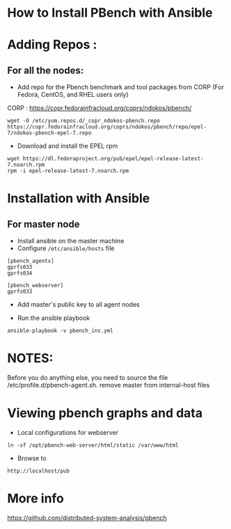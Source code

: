How to Install PBench with Ansible
=====================================
# Adding Repos :

 For all the nodes: 
---------------------
* Add repo for the Pbench benchmark and tool packages from CORP (For Fedora, CentOS, and RHEL users only)

CORP : https://copr.fedorainfracloud.org/coprs/ndokos/pbench/

```
wget -O /etc/yum.repos.d/_copr_ndokos-pbench.repo https://copr.fedorainfracloud.org/coprs/ndokos/pbench/repo/epel-7/ndokos-pbench-epel-7.repo
```
* Download and install the EPEL rpm 
```
wget https://dl.fedoraproject.org/pub/epel/epel-release-latest-7.noarch.rpm
rpm -i epel-release-latest-7.noarch.rpm 
```
# Installation with Ansible
For master node
-----------------------
* Install ansible on the master machine
* Configure `/etc/ansible/hosts` file

```
[pbench_agents]
gprfs033
gprfs034

[pbench_webserver]
gprfs033
```
* Add master's public key to all agent nodes

* Run the ansible playbook
```
ansible-playbook -v pbench_ins.yml 
```


NOTES:
===================================
Before you do anything else, you need to source the file /etc/profile.d/pbench-agent.sh.
remove master from internal-host files

Viewing pbench graphs and data
=================================
* Local configurations for webserver
```
ln -sf /opt/pbench-web-server/html/static /var/www/html
```
* Browse to
```
http://localhost/pub
```
# More info
https://github.com/distributed-system-analysis/pbench

